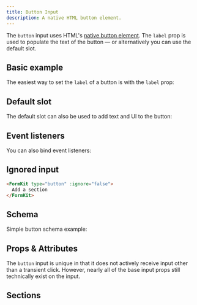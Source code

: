 ```yaml
---
title: Button Input
description: A native HTML button element.
---
```


<InputPageHero title="Button"></InputPageHero>

<page-toc></page-toc>

The `button` input uses HTML's [native button element](https://developer.mozilla.org/en-US/docs/Web/HTML/Element/button). The `label` prop is used to populate the text of the button — or alternatively you can use the default slot.

## Basic example

The easiest way to set the `label` of a button is with the `label` prop:

<example
name="Button input"
file="/_content/examples/button/button-base.vue"></example>

## Default slot

The default slot can also be used to add text and UI to the button:

<example
name="Button input"
file="/_content/examples/button/button-default-slot.vue"></example>

## Event listeners

You can also bind event listeners:

<example
name="Button input"
file="/_content/examples/button/button-events.vue"></example>

## Ignored input

<ignored-input-docs></ignored-input-docs>

<client-only>

```html
<FormKit type="button" :ignore="false">
  Add a section
</FormKit>
```

</client-only>

## Schema

Simple button schema example:

<example
name="Schema"
:min-height="550"
file="_content/examples/button/button-schema.vue"></example>

## Props & Attributes

The `button` input is unique in that it does not actively receive input other than a transient click. However, nearly all of the base input props still technically exist on the input.

<reference-table input="button">
</reference-table>

## Sections

<section-keys-intro></section-keys-intro>

<div>
  <formkit-input-diagram
    class="input-diagram--button"
    :schema="[
      {
        name: 'outer',
        children: [
          {
            name: 'messages',
            position: 'right',
            children: [
              {
                name: 'message',
                content: 'Validation messages about the button.',
                position: 'right'
              }
            ]
          },
          {
            name: 'wrapper',
            position: 'right',
            children: [
              {
                name: 'input',
                position: 'left',
                class: 'flex button button--pro',
                children: [
                  {
                    name: 'prefixIcon',
                    content: '🤟'
                  },
                  {
                    name: 'prefix',
                  },
                  {
                    name: 'label',
                    content: 'Submit application',
                  },
                  {
                    name: 'suffix',
                    position: 'right',
                  },
                  {
                    name: 'suffixIcon',
                    position: 'right',
                    content: '🚀'
                  },
                ]
              },
            ]
          },
          {
            name: 'help',
            position: 'right',
            content: 'Click this button to submit your application. '
          }
        ]
      }
    ]"
  >
  </formkit-input-diagram>
</div>

<reference-table type="sectionKeys" primary="section-key" :without="['inner']">
</reference-table>
